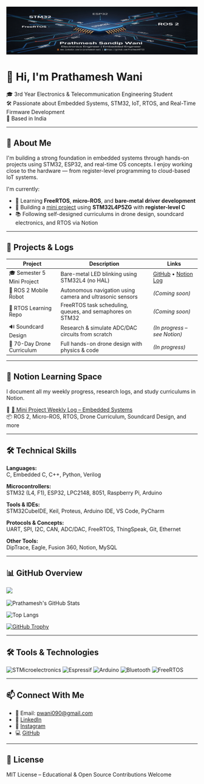 ![Banner](./Cover-Image.png)

# 👋 Hi, I'm Prathamesh Wani

🎓 3rd Year Electronics & Telecommunication Engineering Student  
🛠️ Passionate about Embedded Systems, STM32, IoT, RTOS, and Real-Time Firmware Development  
📍 Based in India

---

## 🚀 About Me

I'm building a strong foundation in embedded systems through hands-on projects using STM32, ESP32, and real-time OS concepts. I enjoy working close to the hardware — from register-level programming to cloud-based IoT systems.

I'm currently:
- 🌱 Learning **FreeRTOS**, **micro-ROS**, and **bare-metal driver development**
- 🔧 Building a [mini project](https://github.com/prathmesh07123/MiniProject-Sem5-STM32-BareMetal) using **STM32L4P5ZG** with **register-level C**
- 📚 Following self-designed curriculums in drone design, soundcard electronics, and RTOS via Notion

---

## 📂 Projects & Logs

| Project | Description | Links |
|--------|-------------|--------|
| 🎓 Semester 5 Mini Project | Bare-metal LED blinking using STM32L4 (no HAL) | [GitHub](https://github.com/prathmesh07123/MiniProject-Sem5-STM32-BareMetal) • [Notion Log](https://www.notion.so/Mini-Project-Weekly-Log-Embedded-Systems-22fd5e68aa1780f4bacfd44b15a03610?source=copy_link) |
| 🤖 ROS 2 Mobile Robot | Autonomous navigation using camera and ultrasonic sensors | *(Coming soon)* |
| 🧠 RTOS Learning Repo | FreeRTOS task scheduling, queues, and semaphores on STM32 | *(Coming soon)* |
| 🔊 Soundcard Design | Research & simulate ADC/DAC circuits from scratch | *(In progress – see Notion)* |
| 🚁 70-Day Drone Curriculum | Full hands-on drone design with physics & code | *(In progress)* |

---

## 🧾 Notion Learning Space

I document all my weekly progress, research logs, and study curriculums in Notion.

🔗 [📘 Mini Project Weekly Log – Embedded Systems](https://www.notion.so/Mini-Project-Weekly-Log-Embedded-Systems-22fd5e68aa1780f4bacfd44b15a03610?source=copy_link)  
📦 ROS 2, Micro-ROS, RTOS, Drone Curriculum, Soundcard Design, and more

---

## 🛠 Technical Skills

**Languages:**  
C, Embedded C, C++, Python, Verilog

**Microcontrollers:**  
STM32 (L4, F1), ESP32, LPC2148, 8051, Raspberry Pi, Arduino

**Tools & IDEs:**  
STM32CubeIDE, Keil, Proteus, Arduino IDE, VS Code, PyCharm

**Protocols & Concepts:**  
UART, SPI, I2C, CAN, ADC/DAC, FreeRTOS, ThingSpeak, Git, Ethernet

**Other Tools:**  
DipTrace, Eagle, Fusion 360, Notion, MySQL

---

## 📊 GitHub Overview

![](https://komarev.com/ghpvc/?username=prathmesh07123&color=blue&style=flat-square)

![Prathamesh's GitHub Stats](https://github-readme-stats.vercel.app/api?username=prathmesh07123&show_icons=true&theme=tokyonight)

![Top Langs](https://github-readme-stats.vercel.app/api/top-langs/?username=prathmesh07123&layout=compact&theme=tokyonight)

[![GitHub Trophy](https://github-profile-trophy.vercel.app/?username=prathmesh07123&theme=onedark&column=3&margin-w=15&margin-h=15)](https://github.com/ryo-ma/github-profile-trophy)


---

## 🛠 Tools & Technologies

![STMicroelectronics](https://img.shields.io/badge/ST%20Microelectronics-03234B?style=for-the-badge&logo=STMicroelectronics&logoColor=white)
![Espressif](https://img.shields.io/badge/Espressif-E7352C?style=for-the-badge&logo=espressif&logoColor=white)
![Arduino](https://img.shields.io/badge/Arduino-00979D?style=for-the-badge&logo=arduino&logoColor=white)
![Bluetooth](https://img.shields.io/badge/Bluetooth-0082FC?style=for-the-badge&logo=bluetooth&logoColor=white)
![FreeRTOS](https://img.shields.io/badge/FreeRTOS-44CC11?style=for-the-badge&logo=FreeRTOS&logoColor=white)

---

## 📫 Connect With Me

- 📧 Email: pwani090@gmail.com  
- 💼 [LinkedIn](https://linkedin.com/in/prathamesh-wani-263795322)  
- 📸 [Instagram](https://instagram.com/your_username)  
- 💻 [GitHub](https://github.com/prathmesh07123)

---

## 📜 License

MIT License – Educational & Open Source Contributions Welcome
